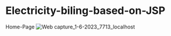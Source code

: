 # Electricity-biling-based-on-JSP
Home-Page
![Web capture_1-6-2023_7713_localhost](https://github.com/Aryanchaturvedi7/Electricity-biling-based-on-JSP/assets/104296837/84f644f8-7353-4068-b2a8-c02404b6d47b)



